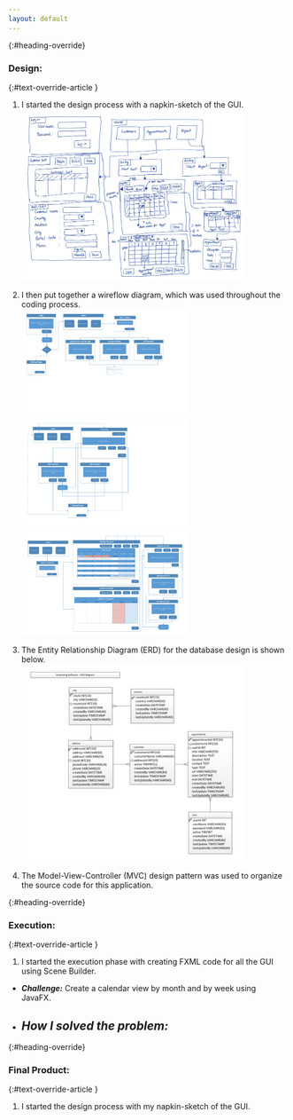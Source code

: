 ```yaml
---
layout: default
---
```

{:#heading-override}
### Design:

{:#text-override-article }
1.	I started the design process with a napkin-sketch of the GUI.<br>
<a href="images/design.pdf" target="_blank"><img src="images/design.png" width="400" title="GUI Design" alt="GUI Design"></a>

2. I then put together a wireflow diagram, which was used throughout the coding process.<br>
<a href="images/wireflow.pdf" target="_blank"><img src="images/wireflow_Page_1.png" width="300" title="GUI Design" alt="GUI Design"><img src="images/wireflow_Page_2.png" width="300" title="GUI Design" alt="GUI Design"><img src="images/wireflow_Page_3.png" width="300" title="GUI Design" alt="GUI Design"></a>

3. The Entity Relationship Diagram (ERD) for the database design is shown below.<br>
<a href="images/ERD.png" target="_blank"><img src="images/ERD.png" width="400" title="ERD" alt="ERD"></a>

4. The Model-View-Controller (MVC) design pattern was used to organize the source code for this application.

{:#heading-override}
### Execution:

{:#text-override-article }
1.	I started the execution phase with creating FXML code for all the GUI using Scene Builder.
- ***Challenge:*** Create a calendar view by month and by week using JavaFX.
- ***How I solved the problem:***
    - 

{:#heading-override}
### Final Product:

{:#text-override-article }
1.	I started the design process with my napkin-sketch of the GUI.<br>

